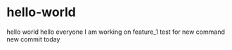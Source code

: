 # hello-world
hello world 
hello everyone 
I am working on feature_1
test for new command 
new commit today
